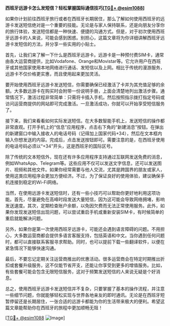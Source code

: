 **西班牙远游卡怎么发短信？轻松掌握国际通信技巧[[TG💪+ @esim1088](https://t.me/s/esim1088)]**

如果你计划前往西班牙旅行或者在西班牙长期居住，那么了解如何使用西班牙的远游卡发送短信绝对是一个重要的技能。无论是与家人保持联系，还是向朋友分享你的旅行体验，发送短信都是一种快速、便捷的沟通方式。但是，对于初次使用西班牙远游卡的人来说，可能会感到困惑。别担心，这篇文章将为你详细讲解西班牙远游卡发短信的方法，并分享一些实用的小贴士。

首先，让我们来了解一下什么是西班牙远游卡。远游卡是一种预付费SIM卡，通常由各大运营商提供，比如Vodafone、Orange和Movistar等。它允许用户在西班牙或其他国家使用本地网络进行通话、发短信以及上网。相比于传统的漫游服务，远游卡不仅价格更实惠，而且使用起来更加灵活。

要开始使用西班牙远游卡发送短信，你需要确保已经激活了卡并为其充值足够的余额。大多数远游卡在购买时会附带一份说明手册，上面会清楚地列出激活步骤。通常情况下，激活过程非常简单：只需将卡插入手机，然后按照指示拨打指定号码或访问运营商提供的网站即可完成激活。一旦激活成功，你就可以开始享受短信服务了。

接下来，我们来看看如何实际发送短信。在大多数智能手机上，发送短信的操作都非常直观。打开手机上的“信息”应用程序，点击右下角的“新建消息”按钮。在弹出的新建窗口中输入接收人的电话号码（记得加上国家代码+34），然后在文本框内输入你想发送的内容。完成后，点击发送按钮即可。需要注意的是，在西班牙使用的电话号码必须以“+34”开头，这是西班牙的国际区号。

除了传统的文本短信外，现在还有许多应用程序支持通过互联网发送免费的消息，例如WhatsApp、Telegram等。这些应用不仅可以发送文字信息，还可以发送图片、视频和其他文件。如果你经常需要与他人交流，尤其是跨国界的朋友或家人，使用这类应用程序会更加方便经济。不过，为了保证良好的使用体验，建议确保手机连接到稳定的Wi-Fi网络。

当然，在使用远游卡发送短信时，还有一些小技巧可以帮助你更好地利用这项功能。首先，尽量避免在高峰时段发送大量短信，因为这可能会导致网络拥堵，影响发送速度。其次，定期检查账户余额，以免因欠费而无法正常使用服务。此外，如果你发现发送短信出现问题，可以尝试重启手机或重新安装SIM卡，有时候简单的重启就能解决问题。

另外，如果你是第一次使用西班牙远游卡，可能还会遇到语言障碍的问题。不用担心，大多数运营商都会提供多语言客服支持，包括英语和中文。当你遇到任何问题时，都可以直接联系客服寻求帮助。同时，也可以提前下载一些翻译软件，以便在紧急情况下能够快速沟通。

最后，不要忘记定期关注运营商推出的优惠活动。很多运营商会在特定时期推出折扣或套餐升级服务，这不仅能节省开支，还能让你享受到更多的增值服务。比如，有些套餐可能会包含无限短信服务，这对于频繁发送短信的人来说无疑是个好消息。

总之，使用西班牙远游卡发送短信并不复杂，只要掌握了基本的操作流程，并注意一些细节问题，你就能够轻松实现与世界各地亲友的即时通讯。无论是在西班牙短暂停留还是长期居住，一张合适的远游卡都能为你的生活带来极大的便利。希望这篇文章能帮助你在西班牙的旅程中更加顺畅无阻！

[[TG💪+ @esim1088](https://t.me/s/esim1088) ![Image](https://i.postimg.cc/4NQfJmqS/Snipaste-2025-05-13-00-14-12.png)]
